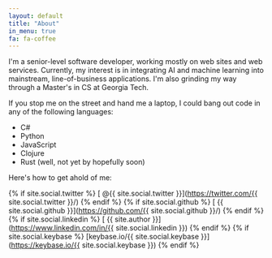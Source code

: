 ```yaml
---
layout: default
title: "About"
in_menu: true
fa: fa-coffee
---
```


I'm a senior-level software developer, working mostly on web sites and web services. Currently, my interest is in integrating AI and machine learning into mainstream, line-of-business applications. I'm also grinding my way through a Master's in CS at Georgia Tech.

If you stop me on the street and hand me a laptop, I could bang out code in any of the following languages:

- C#
- Python
- JavaScript
- Clojure
- Rust (well, not yet by hopefully soon)

Here's how to get ahold of me:

{% if site.social.twitter %}
[<i class="fa fa-twitter fa-3x" title="Twitter"></i> @{{ site.social.twitter }}](https://twitter.com/{{ site.social.twitter }}/)
{% endif %}
{% if site.social.github %}
[<i class="fa fa-github fa-3x" title="GitHub"></i> {{ site.social.github }}](https://github.com/{{ site.social.github }}/)
{% endif %}
{% if site.social.linkedin %}
[<i class="fa fa-linkedin-square fa-3x" title="LinkedIn"></i> {{ site.author }}](https://www.linkedin.com/in/{{ site.social.linkedin }})
{% endif %}
{% if site.social.keybase %}
[keybase.io/{{ site.social.keybase }}](https://keybase.io/{{ site.social.keybase }})
{% endif %}